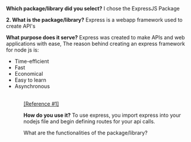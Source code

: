 **Which package/library did you select?**
I chose the ExpressJS Package

**2. What is the package/library?**
Express is a webapp framework used to create API's

**What purpose does it serve?**
Express was created to make APIs and web applications with ease,
The reason behind creating an express framework for node js is:
<ul>
<li>Time-efficient</li>
<li>Fast</li>
<li>Economical</li>
<li>Easy to learn</li>
<li>Asynchronous</li>
<ul>
<br>
<a href = "https://www.simplilearn.com/tutorials/nodejs-tutorial/what-is-express-js#:~:text=BootcampExplore%20Program-,What%20Is%20Express%20JS%3F,helps%20manage%20servers%20and%20routes.">[Reference #1]</a>

**How do you use it?**
To use express, you import express into your nodejs file and begin defining routes for your api calls.

What are the functionalities of the package/library?

